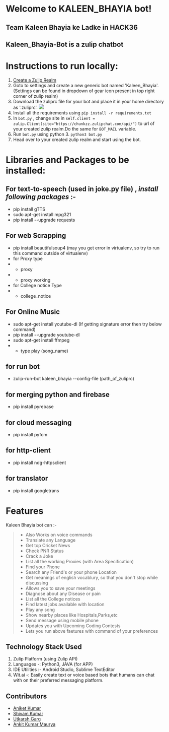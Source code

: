 # Welcome to KALEEN_BHAYIA bot!
## Team Kaleen Bhayia ke Ladke in HACK36

## **Kaleen_Bhayia-Bot** is a zulip chatbot 

# Instructions to run locally:
1. [Create a Zulip Realm](https://zulip.com/create_realm/)
2. Goto to settings and create a new generic bot named 'Kaleen_Bhayia'. (Settings can be found in dropdown of gear icon present in top right corner of zulip realm)
3. Download the zuliprc file for your bot and place it in your home directory as '.zuliprc'.
![](./images/instructions.png)  
4. Install all the requirements using ``` pip install -r requirements.txt ```
5. In ``` bot.py ``` , change site in ``` self.client = zulip.Client(site="https://chunkzz.zulipchat.com/api/") ``` to url of your created zulip realm.Do the same for ``` BOT_MAIL ``` variable.  
6. Run ``` bot.py ``` using python 3. ``` python3 bot.py ```
7. Head over to your created zulip realm and start using the bot.


# Libraries and Packages to be installed:
## For text-to-speech (used in joke.py file) , *install following packages* :-
* pip  install gTTS
* sudo apt-get install mpg321
* pip install --upgrade requests

## For web Scrapping
* pip install beautifulsoup4 (may you get error in virtualenv, so try to run  this command outside of virtualenv)
* for Proxy type
* * proxy
* * proxy working
* for College notice Type
* * college_notice

## For Online Music
* sudo apt-get install youtube-dl (If getting signature error then try below command)
* pip install --upgrade youtube-dl
* sudo apt-get install ffmpeg
* * type play (song_name)
## for run bot
* zulip-run-bot kaleen_bhayia --config-file (path_of_zuliprc)

## for merging python and firebase
* pip install pyrebase

## for cloud messaging
* pip install pyfcm

## for http-client
* pip install ndg-httpsclient

## for translator
*  pip install googletrans

# Features

Kaleen Bhayia bot can :-
>* Also Works on voice commands
>* Translate any Language
>* Get top Cricket News
>* Check PNR Status
>* Crack a Joke
>* List all the working Proxies (with Area Specification)
>* Find your Phone
>* Search any Friend's or your phone Location
>* Get meanings of english vocablury, so that you don't stop while discussing
>* Allows you to save your meetings
>* Diagnose about any Disease or pain
>* List all the College notices
>* Find latest jobs available with location
>* Play any song
>* Show nearby places like Hospitals,Parks,etc
>* Send message using mobile phone 
>* Updates you with Upcoming Coding Contests
>* Lets you run above faetures with command of your preferences 

## Technology Stack Used
1. Zulip Platform (using Zulip API)
2. Languages -: Python3, JAVA (for APP)
3. IDE Utilities :- Android Studio, Sublime TextEditor
4. Wit.ai -: Easily create text or voice based bots that humans can chat with on their preferred messaging platform.

## Contributors
* [Aniket Kumar](https://github.com/Aniket468)  
* [Shivam Kumar](https://github.com/shivam4035)  
* [Utkarsh Garg](https://github.com/utkarsh22garg)  
* [Ankit Kumar Maurya](https://github.com/mauryaankitsh)
